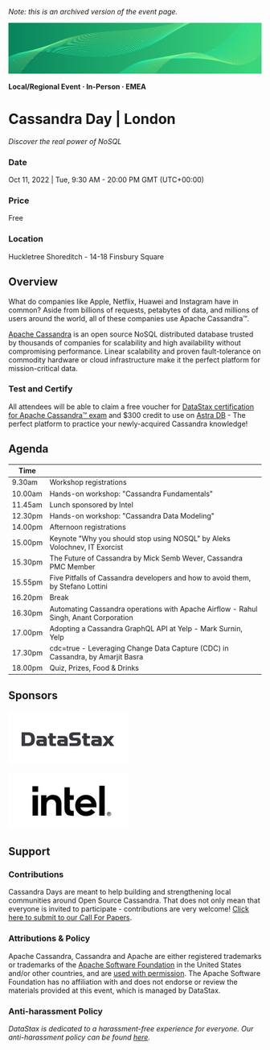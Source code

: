 _Note: this is an archived version of the event page._

![CDay green logo](images/cday_green_background.png)

**Local/Regional Event · In-Person · EMEA**

# Cassandra Day | London

_Discover the real power of NoSQL_

### Date

Oct 11, 2022 | Tue, 9:30 AM - 20:00 PM GMT (UTC+00:00)

### Price

Free

### Location

Huckletree Shoreditch - 14-18 Finsbury Square

## Overview

What do companies like Apple, Netflix, Huawei and Instagram have in common? Aside from billions of requests, petabytes of data, and millions of users around the world, all of these companies use Apache Cassandra™.

[Apache Cassandra](https://cassandra.apache.org/) is an open source NoSQL distributed database trusted by thousands of companies for scalability and high availability without compromising performance. Linear scalability and proven fault-tolerance on commodity hardware or cloud infrastructure make it the perfect platform for mission-critical data.

### Test and Certify

All attendees will be able to claim a free voucher for [DataStax certification for Apache Cassandra™ exam](https://www.datastax.com/dev/certifications)
and $300 credit to use on [Astra DB](https://astra.datastax.com/) - The perfect platform to practice your newly-acquired Cassandra knowledge!

## Agenda

| Time     |                                             |
|----------|---------------------------------------------|
| 9.30am   | Workshop registrations                      |
| 10.00am  | Hands-on workshop: "Cassandra Fundamentals" |
| 11.45am  | Lunch sponsored by Intel                    |
| 12.30pm  | Hands-on workshop: "Cassandra Data Modeling"|
| 14.00pm  | Afternoon registrations                     |
| 15.00pm  | Keynote "Why you should stop using NOSQL" by Aleks Volochnev, IT Exorcist            |
| 15.30pm  | The Future of Cassandra by Mick Semb Wever, Cassandra PMC Member                     |
| 15.55pm  | Five Pitfalls of Cassandra developers and how to avoid them, by Stefano Lottini      |
| 16.20pm  | Break                                       |
| 16.30pm  | Automating Cassandra operations with Apache Airflow - Rahul Singh, Anant Corporation |
| 17.00pm  | Adopting a Cassandra GraphQL API at Yelp - Mark Surnin, Yelp                         |
| 17.30pm  | cdc=true - Leveraging Change Data Capture (CDC) in Cassandra, by Amarjit Basra       |
| 18.00pm  | Quiz, Prizes, Food & Drinks                 |

## Sponsors

![DataStax](images/logo_cday_datastax.png)

![Intel](images/logo_cday_intel.png)

## Support

### Contributions

Cassandra Days are meant to help building and strengthening local communities around Open Source Cassandra. That does not only mean that everyone is invited to participate - contributions are very welcome! [Click here to submit to our Call For Papers](https://docs.google.com/forms/d/e/1FAIpQLSdiOo7V8aEeuWdVHjC4diU9Bn8Nt0G-fyJKfVMWolgZoseJCQ/viewform).

### Attributions & Policy

Apache Cassandra, Cassandra and Apache are either registered trademarks or trademarks of the [Apache Software Foundation](http://www.apache.org/)
in the United States and/or other countries,
and are [used with permission](http://www.apache.org/foundation/marks/events.html).
The Apache Software Foundation has no affiliation with and does not endorse or review the materials provided at this event, which is managed by DataStax.

### Anti-harassment Policy

_DataStax is dedicated to a harassment-free experience for everyone. Our anti-harassment policy can be found [here](https://dtsx.io/cdays-anti-harassment-policy)._
